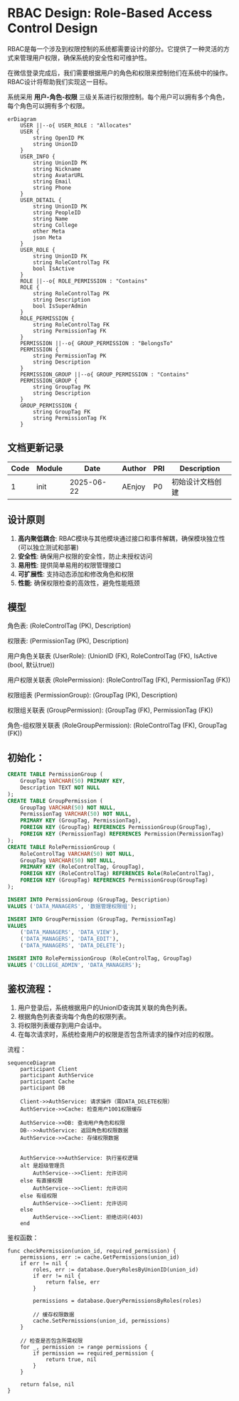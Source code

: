 # RBAC Design: Role-Based Access Control Design

RBAC是每一个涉及到权限控制的系统都需要设计的部分。它提供了一种灵活的方式来管理用户权限，确保系统的安全性和可维护性。

在微信登录完成后，我们需要根据用户的角色和权限来控制他们在系统中的操作。RBAC设计将帮助我们实现这一目标。

系统采用 **用户-角色-权限** 三级关系进行权限控制。每个用户可以拥有多个角色，每个角色可以拥有多个权限。

```mermaid
erDiagram
    USER ||--o{ USER_ROLE : "Allocates"
    USER {
        string OpenID PK
        string UnionID
    }
    USER_INFO {
        string UnionID PK
        string Nickname
        string AvatarURL
        string Email
        string Phone
    }
    USER_DETAIL {
        string UnionID PK
        string PeopleID
        string Name
        string College
        other Meta
        json Meta
    }
    USER_ROLE {
        string UnionID FK
        string RoleControlTag FK
        bool IsActive
    }
    ROLE ||--o{ ROLE_PERMISSION : "Contains"
    ROLE {
        string RoleControlTag PK
        string Description
        bool IsSuperAdmin
    }
    ROLE_PERMISSION {
        string RoleControlTag FK
        string PermissionTag FK
    }
    PERMISSION ||--o{ GROUP_PERMISSION : "BelongsTo"
    PERMISSION {
        string PermissionTag PK
        string Description
    }
    PERMISSION_GROUP ||--o{ GROUP_PERMISSION : "Contains"
    PERMISSION_GROUP {
        string GroupTag PK
        string Description
    }
    GROUP_PERMISSION {
        string GroupTag FK
        string PermissionTag FK
    }
```

## 文档更新记录


| Code | Module | Date       | Author | PRI | Description |
|------|--------|------------|--------|-----|-------------|
| 1    | init   | 2025-06-22 | AEnjoy | P0  | 初始设计文档创建    |


## 设计原则

1. **高内聚低耦合**: RBAC模块与其他模块通过接口和事件解耦，确保模块独立性(可以独立测试和部署)
2. **安全性**: 确保用户权限的安全性，防止未授权访问
3. **易用性**: 提供简单易用的权限管理接口
4. **可扩展性**: 支持动态添加和修改角色和权限
5. **性能**: 确保权限检查的高效性，避免性能瓶颈

## 模型

角色表: (RoleControlTag (PK), Description)

权限表: (PermissionTag (PK), Description)

用户角色关联表 (UserRole): (UnionID (FK), RoleControlTag (FK), IsActive (bool, 默认true))

用户权限关联表 (RolePermission): (RoleControlTag (FK), PermissionTag (FK))

权限组表 (PermissionGroup): (GroupTag (PK), Description)

权限组关联表 (GroupPermission): (GroupTag (FK), PermissionTag (FK))

角色-组权限关联表 (RoleGroupPermission): (RoleControlTag (FK), GroupTag (FK))

## 初始化：
```sql
CREATE TABLE PermissionGroup (
    GroupTag VARCHAR(50) PRIMARY KEY,
    Description TEXT NOT NULL
);
CREATE TABLE GroupPermission (
    GroupTag VARCHAR(50) NOT NULL,
    PermissionTag VARCHAR(50) NOT NULL,
    PRIMARY KEY (GroupTag, PermissionTag),
    FOREIGN KEY (GroupTag) REFERENCES PermissionGroup(GroupTag),
    FOREIGN KEY (PermissionTag) REFERENCES Permission(PermissionTag)
);
CREATE TABLE RolePermissionGroup (
    RoleControlTag VARCHAR(50) NOT NULL,
    GroupTag VARCHAR(50) NOT NULL,
    PRIMARY KEY (RoleControlTag, GroupTag),
    FOREIGN KEY (RoleControlTag) REFERENCES Role(RoleControlTag),
    FOREIGN KEY (GroupTag) REFERENCES PermissionGroup(GroupTag)
);

INSERT INTO PermissionGroup (GroupTag, Description)
VALUES ('DATA_MANAGERS', '数据管理权限组');

INSERT INTO GroupPermission (GroupTag, PermissionTag)
VALUES 
    ('DATA_MANAGERS', 'DATA_VIEW'),
    ('DATA_MANAGERS', 'DATA_EDIT'),
    ('DATA_MANAGERS', 'DATA_DELETE');

INSERT INTO RolePermissionGroup (RoleControlTag, GroupTag)
VALUES ('COLLEGE_ADMIN', 'DATA_MANAGERS');
```

## 鉴权流程：

1. 用户登录后，系统根据用户的UnionID查询其关联的角色列表。
2. 根据角色列表查询每个角色的权限列表。
3. 将权限列表缓存到用户会话中。
4. 在每次请求时，系统检查用户的权限是否包含所请求的操作对应的权限。

流程：

```mermaid
sequenceDiagram
    participant Client
    participant AuthService
    participant Cache
    participant DB
    
    Client->>AuthService: 请求操作（需DATA_DELETE权限）
    AuthService->>Cache: 检查用户1001权限缓存

    AuthService->>DB: 查询用户角色和权限
    DB-->>AuthService: 返回角色和权限数据
    AuthService->>Cache: 存储权限数据

    
    AuthService->>AuthService: 执行鉴权逻辑
    alt 是超级管理员
        AuthService-->>Client: 允许访问
    else 有直接权限
        AuthService-->>Client: 允许访问
    else 有组权限
        AuthService-->>Client: 允许访问
    else
        AuthService-->>Client: 拒绝访问(403)
    end
```


鉴权函数：

```pseudocode
func checkPermission(union_id, required_permission) {
    permissions, err := cache.GetPermissions(union_id)
    if err != nil {
        roles, err := database.QueryRolesByUnionID(union_id)
        if err != nil {
            return false, err
        }
		
        permissions = database.QueryPermissionsByRoles(roles)
        
        // 缓存权限数据
        cache.SetPermissions(union_id, permissions)
    }

    // 检查是否包含所需权限
    for _, permission := range permissions {
        if permission == required_permission {
            return true, nil
        }
    }
    
    return false, nil
}
```
